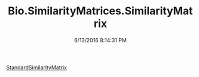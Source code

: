 ﻿---
title: Bio.SimilarityMatrices.SimilarityMatrix
date: 6/13/2016 8:14:31 PM
---

[StandardSimilarityMatrix](T-Bio.SimilarityMatrices.SimilarityMatrix.StandardSimilarityMatrix.html)

